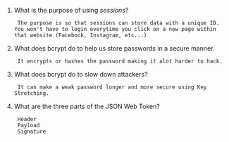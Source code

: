 <!-- Answers to the Short Answer Essay Questions go here -->

1. What is the purpose of using _sessions_?

        The purpose is so that sessions can store data with a unique ID. You won't have to login everytime you click on a new page within that website (Facebook, Instagram, etc...)

2. What does bcrypt do to help us store passwords in a secure manner.

        It encrypts or hashes the password making it alot harder to hack.

3. What does bcrypt do to slow down attackers?

        It can make a weak password longer and more secure using Key Stretching.

4. What are the three parts of the JSON Web Token?

        Header
        Payload 
        Signature